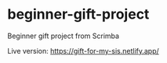 # beginner-gift-project
Beginner gift project from Scrimba

Live version: https://gift-for-my-sis.netlify.app/
